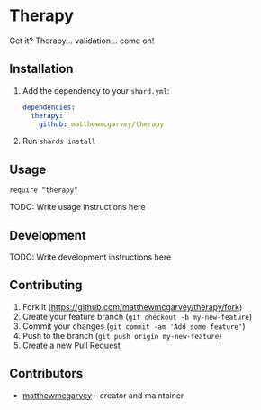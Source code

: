 # Therapy

Get it? Therapy... validation... come on!

## Installation

1. Add the dependency to your `shard.yml`:

   ```yaml
   dependencies:
     therapy:
       github: matthewmcgarvey/therapy
   ```

2. Run `shards install`

## Usage

```crystal
require "therapy"
```

TODO: Write usage instructions here

## Development

TODO: Write development instructions here

## Contributing

1. Fork it (<https://github.com/matthewmcgarvey/therapy/fork>)
2. Create your feature branch (`git checkout -b my-new-feature`)
3. Commit your changes (`git commit -am 'Add some feature'`)
4. Push to the branch (`git push origin my-new-feature`)
5. Create a new Pull Request

## Contributors

- [matthewmcgarvey](https://github.com/matthewmcgarvey) - creator and maintainer
